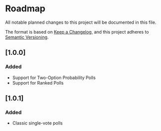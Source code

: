 # Roadmap

All notable planned changes to this project will be documented in this file.

The format is based on [Keep a Changelog](https://keepachangelog.com/en/1.0.0/), and this project adheres
to [Semantic Versioning](https://semver.org/spec/v2.0.0.html).

## [1.0.0]

### Added

+ Support for Two-Option Probability Polls
+ Support for Ranked Polls

## [1.0.1]

### Added

- Classic single-vote polls 
